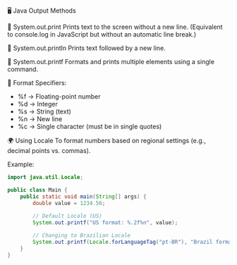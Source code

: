 🖥️ Java Output Methods

🔹 System.out.print
Prints text to the screen without a new line.
(Equivalent to console.log in JavaScript but without an automatic line break.)

🔹 System.out.println
Prints text followed by a new line.

🔹 System.out.printf
Formats and prints multiple elements using a single command.

📌 Format Specifiers:
- %f → Floating-point number
- %d → Integer
- %s → String (text)
- %n → New line
- %c → Single character (must be in single quotes)
  
🌍 Using Locale
To format numbers based on regional settings (e.g., decimal points vs. commas).

Example:
```java
import java.util.Locale;

public class Main {
    public static void main(String[] args) {
        double value = 1234.56;
        
        // Default Locale (US)
        System.out.printf("US format: %.2f%n", value);

        // Changing to Brazilian Locale
        System.out.printf(Locale.forLanguageTag("pt-BR"), "Brazil format: %.2f%n", value);
    }
}
